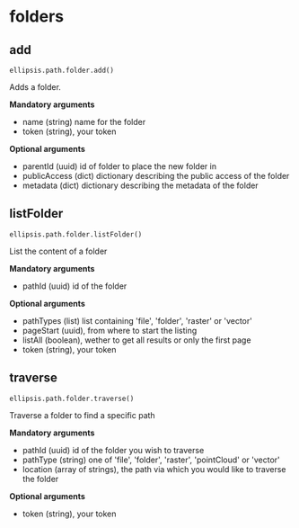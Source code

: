 # folders

## add

    ellipsis.path.folder.add()

Adds a folder.

**Mandatory arguments**

- name (string) name for the folder
- token (string), your token

**Optional arguments**

- parentId (uuid) id of folder to place the new folder in
- publicAccess (dict) dictionary describing the public access of the folder
- metadata (dict) dictionary describing the metadata of the folder


## listFolder

    ellipsis.path.folder.listFolder()

List the content of a folder

**Mandatory arguments**

- pathId (uuid) id of the folder


**Optional arguments**
- pathTypes (list) list containing 'file', 'folder', 'raster' or 'vector'
- pageStart (uuid), from where to start the listing
- listAll (boolean), wether to get all results or only the first page
- token (string), your token


## traverse

    ellipsis.path.folder.traverse()

Traverse a folder to find a specific path

**Mandatory arguments**

- pathId (uuid) id of the folder you wish to traverse
- pathType (string) one of 'file', 'folder', 'raster', 'pointCloud' or 'vector'
- location (array of strings), the path via which you would like to traverse the folder

**Optional arguments**
- token (string), your token


